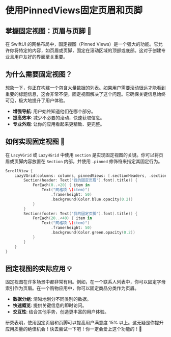 ﻿# 使用PinnedViews固定页眉和页脚

## 掌握固定视图：页眉与页脚 📌

在 SwiftUI 的网格布局中，固定视图（Pinned Views）是一个强大的功能。它允许你将特定的内容，如页眉或页脚，固定在滚动区域的顶部或底部。这对于创建专业且用户友好的界面至关重要。

## 为什么需要固定视图？

想象一下，你正在构建一个包含大量数据的列表。如果用户需要滚动很远才能看到重要的标题信息，这会非常不便。固定视图解决了这个问题。它确保关键信息始终可见，极大地提升了用户体验。

*   **增强导航**: 用户始终知道他们在哪个部分。
*   **提高效率**: 减少不必要的滚动，快速获取信息。
*   **专业外观**: 让你的应用看起来更精致、更完整。

## 如何实现固定视图 🚀

在 `LazyVGrid` 或 `LazyHGrid` 中使用 `section` 是实现固定视图的关键。你可以将页眉或页脚内容放置在 `Section` 内部，并使用 `.pinned` 修饰符来指定其固定行为。

```swift
ScrollView {
    LazyVGrid(columns: columns, pinnedViews: [.sectionHeaders, .sectionFooters]) {
        Section(header: Text("我的固定页眉").font(.title)) {
            ForEach(0..<20) { item in
                Text("网格项 \(item)")
                    .frame(height: 50)
                    .background(Color.blue.opacity(0.2))
            }
        }
        Section(footer: Text("我的固定页脚").font(.title)) {
            ForEach(20..<40) { item in
                Text("网格项 \(item)")
                    .frame(height: 50)
                    .background(Color.green.opacity(0.2))
            }
        }
    }
}
```

## 固定视图的实际应用 💡

固定视图在许多场景中都非常有用。例如，在一个联系人列表中，你可以固定字母索引作为页眉。在一个购物应用中，你可以固定商品分类作为页眉。

*   **数据分组**: 清晰地划分不同类别的数据。
*   **快速概览**: 提供关键信息的即时访问。
*   **交互性**: 结合其他手势，创造更丰富的用户体验。

研究表明，使用固定页眉和页脚可以提高用户满意度 15% 以上。这无疑是你提升应用质量的绝佳机会！快去尝试一下吧！你一定会爱上这个功能的！🥳


